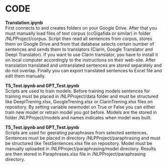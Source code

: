 # CODE 
**Translation.ipynb** <br>
First connects to and creates folders on your Google Drive. After that you must manually load files of text corpus (ccGigafida or similar) in folder /NLPProject/corpus. Script then read all sentences from corpus, stores them on Google Drive and from that database selects certain number of sentences and sends them to translators (Clarin, Google Translator and Deepl Translator). If you want to use Clarin translator, you have to install it on local computer accordingly to the instructions on their web-site. After translation translated and untranslated sentences are stored separately and do not overlap. Finally you can export translated sentences to Excel file and edit them manually.

**T5_Test.ipynb and GPT_Test.ipynb** <br>
Scripts are used to train models. Before training models sentences for training must be placed in /NLPProject/data folder and must be structured like DeeplTrening.xlsx, GoogleTrening.xlsx or ClarinTrening.xlsx files on repository. By setting variable newmodel on True or False you can either train new model or retrain model you got before. Models are the stored in folder /NLPProject/models and names indicates when model was built.

**T5_Test.ipynb and GPT_Test.ipynb** <br>
Scripts are used for geerating paraphrases from selected sentences. Sentences must be placed in directory /NLPProject/paraphrasing and must be structured like TestSentences.xlsx file on repository. Model must be manually uploaded in /NLPProject/paraphrasing/model directory. Results are then stored in Paraphrases.xlsx file in /NLPProject/paraphrasing directory.


